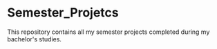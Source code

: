 # Semester_Projetcs
This repository contains all my semester projects completed during my bachelor's studies.
